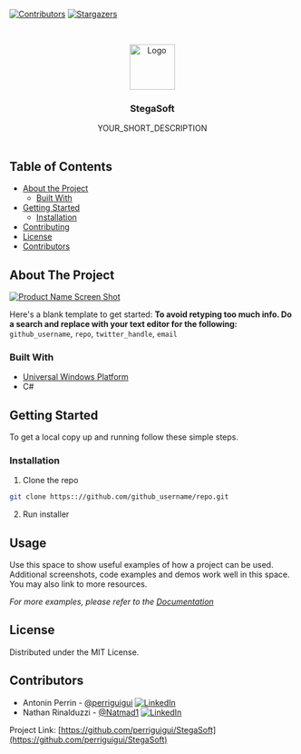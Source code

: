 [![Contributors][contributors-shield]][contributors-url]
[![Stargazers][stars-shield]][stars-url]


<!-- PROJECT LOGO -->
<br />
<p align="center">
  <a href="https://github.com/perriguigui/StegaSoft">
    <img src="https://github.com/perriguigui/StegaSoft/Assets/logo.png " alt="Logo" width="80" height="80">
  </a>

  <h3 align="center">StegaSoft</h3>

  <p align="center">
    YOUR_SHORT_DESCRIPTION
        <br /><br />
  </p>
</p>



<!-- TABLE OF CONTENTS -->
## Table of Contents

* [About the Project](#about-the-project)
  * [Built With](#built-with)
* [Getting Started](#getting-started)
  * [Installation](#installation)
* [Contributing](#contributing)
* [License](#license)
* [Contributors](#contributors)




<!-- ABOUT THE PROJECT -->
## About The Project

[![Product Name Screen Shot][product-screenshot]](https://example.com)

Here's a blank template to get started:
**To avoid retyping too much info. Do a search and replace with your text editor for the following:**
`github_username`, `repo`, `twitter_handle`, `email`


### Built With

* [Universal Windows Platform](https://docs.microsoft.com/fr-fr/windows/uwp/get-started/universal-application-platform-guide)
* C#



<!-- GETTING STARTED -->
## Getting Started

To get a local copy up and running follow these simple steps.

### Installation
 
1. Clone the repo
```sh
git clone https:://github.com/github_username/repo.git
```
2. Run installer




<!-- USAGE EXAMPLES -->
## Usage

Use this space to show useful examples of how a project can be used. Additional screenshots, code examples and demos work well in this space. You may also link to more resources.

_For more examples, please refer to the [Documentation](https://example.com)_




<!-- LICENSE -->
## License

Distributed under the MIT License.



<!-- CONTACT -->
## Contributors

  - Antonin Perrin      -     [@perriguigui](https://twitter.com/perriguigui)  [![LinkedIn][linkedin-shield]][linkedin-url]<br>
  - Nathan Rinalduzzi   -     [@Natmad1](https://twitter.com/Natmad1)  [![LinkedIn][linkedin-shield]][linkedin-url]<br>

Project Link: [https://github.com/perriguigui/StegaSoft](https://github.com/perriguigui/StegaSoft)


<!-- MARKDOWN LINKS & IMAGES -->
<!-- https://www.markdownguide.org/basic-syntax/#reference-style-links -->
[contributors-shield]: https://img.shields.io/github/contributors/perriguigui/StegaSoft.svg?style=flat-square
[contributors-url]: https://github.com/perriguigui/StegaSoft/graphs/contributors

[stars-shield]: https://img.shields.io/github/stars/perriguigui/StegaSoft.svg?style=flat-square
[stars-url]: https://github.com/perriguigui/StegaSoft/stargazers

[linkedin-shield]: https://img.shields.io/badge/-LinkedIn-black.svg?style=flat-square&logo=linkedin&colorB=555
[linkedin-url]: https://linkedin.com/in/
[product-screenshot]: images/screenshot.png
